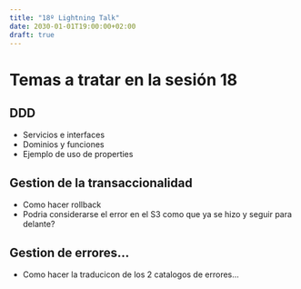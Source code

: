```yaml
---
title: "18º Lightning Talk"
date: 2030-01-01T19:00:00+02:00
draft: true
---
```


# Temas a tratar en la sesión 18

## 

## DDD
- Servicios e interfaces
- Dominios y funciones
- Ejemplo de uso de properties
	
## Gestion de la transaccionalidad
- Como hacer rollback
- Podria considerarse el error en el S3 como que ya se hizo y seguir para delante?
	
## Gestion de errores...
- Como hacer la traducicon de los 2 catalogos de errores...

